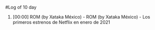 #Log of 10 day

1. [00:00] ROM (by Xataka México) - ROM (by Xataka México) - Los primeros estrenos de Netflix en enero de 2021
